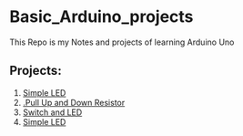 # Basic_Arduino_projects
This Repo is my Notes and projects of learning Arduino Uno


## Projects:
<ol>
<li><a href="https://github.com/BasmaElhoseny01/Basic_Arduino_projects/tree/main/1.Simple_LED">Simple LED</a></li>
<li><a href="https://github.com/BasmaElhoseny01/Basic_Arduino_projects/tree/main/2.Pull_Up_and_Down_Resistor">.Pull Up and Down Resistor</a></li>
<li><a href="https://github.com/BasmaElhoseny01/Basic_Arduino_projects/tree/main/3.Switch_and_LED">Switch and LED</a></li>
<li><a href="https://github.com/BasmaElhoseny01/Basic_Arduino_projects/tree/main/1.Simple_LED">Simple LED</a></li>
</ol>
